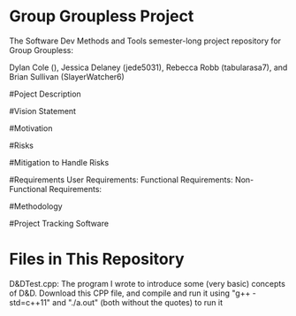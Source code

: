 # Group Groupless Project
The Software Dev Methods and Tools semester-long project repository for Group Groupless:

Dylan Cole (), Jessica Delaney (jede5031), Rebecca Robb (tabularasa7), and Brian Sullivan (SlayerWatcher6)

#Poject Description

#Vision Statement

#Motivation

#Risks

#Mitigation to Handle Risks

#Requirements
User Requirements:
Functional Requirements:
Non-Functional Requirements:

#Methodology

#Project Tracking Software

# Files in This Repository
D&DTest.cpp: The program I wrote to introduce some (very basic) concepts of D&D. Download this CPP file, and compile and run it using "g++ -std=c++11" and "./a.out" (both without the quotes) to run it
